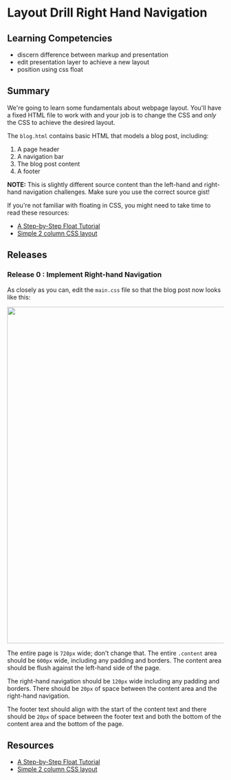 # Layout Drill Right Hand Navigation

## Learning Competencies

* discern difference between markup and presentation
* edit presentation layer to achieve a new layout
* position using css float

## Summary

We're going to learn some fundamentals about webpage layout.  You'll have a
fixed HTML file to work with and your job is to change the CSS and *only* the
CSS to achieve the desired layout.

The `blog.html` contains basic HTML that models a blog post, including:

1. A page header
2. A navigation bar
3. The blog post content
4. A footer

**NOTE:** This is slightly different source content than the left-hand and right-hand
navigation challenges.  Make sure you use the correct source gist!

If you're not familiar with floating in CSS, you might need to take time to
read these resources:

* [A Step-by-Step Float Tutorial][]
* [Simple 2 column CSS layout][]

## Releases

### Release 0 : Implement Right-hand Navigation

As closely as you can, edit the `main.css` file so that the blog post now looks like this:

<a href="http://cl.ly/image/1J3g0O060b3k" target="_blank"><img
src="http://f.cl.ly/items/263S160T3a2H3j1F3S23/Screen%20Shot%202013-02-16%20at%207.14.14%20PM.png"
width="780"></a>

The entire page is `720px` wide; don't change that.  The entire `.content` area
should be `600px` wide, including any padding and borders.  The content area
should be flush against the left-hand side of the page.

The right-hand navigation should be `120px` wide including any padding and
borders.  There should be `20px` of space between the content area and the
right-hand navigation.

The footer text should align with the start of the content text and there
should be `20px` of space between the footer text and both the bottom of the
content area and the bottom of the page.

## Resources

* [A Step-by-Step Float Tutorial][]
* [Simple 2 column CSS layout][]

[A Step-by-Step Float Tutorial]: http://css.maxdesign.com.au/floatutorial/.
[Simple 2 column CSS layout]: http://www.456bereastreet.com/lab/developing_with_web_standards/csslayout/2-col/
